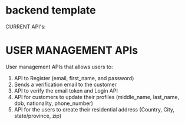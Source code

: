 # backend template



CURRENT API's:
# USER MANAGEMENT APIs

User management APIs that allows users to:
1. API to Register (email, first_name, and password)
2. Sends a verification email to the customer
3. API to verify the email token and Login API
4. API for customers to update their profiles (middle_name, last_name, dob, nationality, phone_number)
5. API for the users to create their residential address (Country, City, state/province, zip)